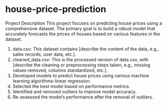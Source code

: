 # house-price-prediction
Project Description
This project focuses on predicting house prices using a comprehensive dataset. The primary goal is to build a robust model that accurately forecasts the prices of houses based on various features in the dataset.
1. data.csv: This dataset contains [describe the content of the data, e.g., sales records, user data, etc.].
2. cleaned_data.csv: This is the processed version of data.csv, with [describe the cleaning or preprocessing steps taken, e.g., missing values removed, columns standardized, etc.].
3. Developed models to predict house prices using various machine learning algorithms-linear regression.
4. Selected the best model based on performance metrics.
5. Identified and removed outliers to improve model accuracy.
6. Re-assessed the model’s performance after the removal of outliers.
